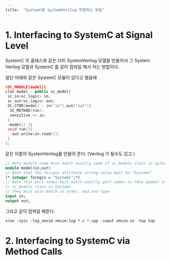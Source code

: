 ```yaml
---
title:  "SystemC를 SystemVerilog 연결하는 방법"
---
```


# 1. Interfacing to SystemC at Signal Level
SystemC 의 클래스와 같은 더미 SystemVerilog 모델을 만들어서 
그 System Verilog 모델과 SystemC 를 같이 컴파일 해서 하는 방법이다. 

알단 아래와 같은 SystemC 모듈이 있다고 했을때 
```C++
#SC_MODULE(model){
clas model : public sc_model{
 sc_in<sc_logic> in;
 sc_out<sc_logic> out;
 SC_CTOR(model) : in("in"),out("out"){
  SC_METHOD(run);
  sensitive << in;
 }
 ~model() {}
 void run(){
   out.write(in.read());
 }
};
```

같은 이름의 SystemVerilog를 만들어 준다. (Verilog 가 될수도 있고 )
```SystemVerilog
// Note module name must match exactly name of sc_module class in SystemC
module model(in,out)
// Note that the forigen attribute string value must be "SystemC"
(* integer foregin = "SystemC";*)
// Note that port names must match exactly port names as they appear in 
// sc_module class in SystemC
// they must also match in order, mod and type
input in;
output out;
```

그리고 같이 컴파일 해준다. 
```shell
xrun -sysc -log_xmsim xmsim.log *.v *.cpp -input xmsim.in -top top 
```


# 2. Interfacing to SystemC via Method Calls











 